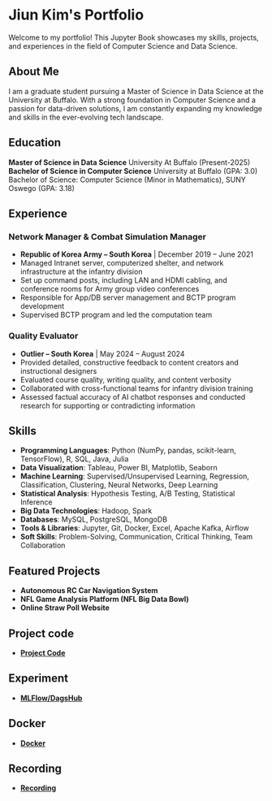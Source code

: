 # Jiun Kim's Portfolio
Welcome to my portfolio! This Jupyter Book showcases my skills, projects, and experiences in the field of Computer Science and Data Science.
## About Me
I am a graduate student pursuing a Master of Science in Data Science at the University at Buffalo. With a strong foundation in Computer Science and a passion for data-driven solutions, I am constantly expanding my knowledge and skills in the ever-evolving tech landscape.
## Education
**Master of Science in Data Science** University At Buffalo (Present-2025)
**Bachelor of Science in Computer Science** University at Buffalo (GPA: 3.0)
Bachelor of Science: Computer Science (Minor in Mathematics), SUNY Oswego (GPA: 3.18)
## Experience
### Network Manager & Combat Simulation Manager
- **Republic of Korea Army – South Korea** | December 2019 – June 2021
- Managed Intranet server, computerized shelter, and network infrastructure at the infantry division
- Set up command posts, including LAN and HDMI cabling, and conference rooms for Army group video conferences
- Responsible for App/DB server management and BCTP program development
- Supervised BCTP program and led the computation team
### Quality Evaluator
- **Outlier – South Korea** | May 2024 – August 2024
- Provided detailed, constructive feedback to content creators and instructional designers
- Evaluated course quality, writing quality, and content verbosity
- Collaborated with cross-functional teams for infantry division training
- Assessed factual accuracy of AI chatbot responses and conducted research for supporting or contradicting information
## Skills
- **Programming Languages**: Python (NumPy, pandas, scikit-learn, TensorFlow), R, SQL, Java, Julia
- **Data Visualization**: Tableau, Power BI, Matplotlib, Seaborn
- **Machine Learning**: Supervised/Unsupervised Learning, Regression, Classification, Clustering, Neural Networks, Deep Learning
- **Statistical Analysis**: Hypothesis Testing, A/B Testing, Statistical Inference
- **Big Data Technologies**: Hadoop, Spark
- **Databases**: MySQL, PostgreSQL, MongoDB
- **Tools & Libraries**: Jupyter, Git, Docker, Excel, Apache Kafka, Airflow
- **Soft Skills**: Problem-Solving, Communication, Critical Thinking, Team Collaboration
## Featured Projects
- **Autonomous RC Car Navigation System**
- **NFL Game Analysis Platform (NFL Big Data Bowl)**
- **Online Straw Poll Website**

## Project code
- **[Project Code](./End-to-End.ipynb)**

## Experiment
- **[MLFlow/DagsHub](https://dagshub.com/kobekim27/EAS503/experiments)**

## Docker
- **[Docker](https://hub.docker.com/repository/docker/jiunkim27/eas503/general)**

## Recording
- **[Recording](https://buffalo.box.com/s/d1hxzoan6htug9pfbk1cq24kxzfkfso6)**